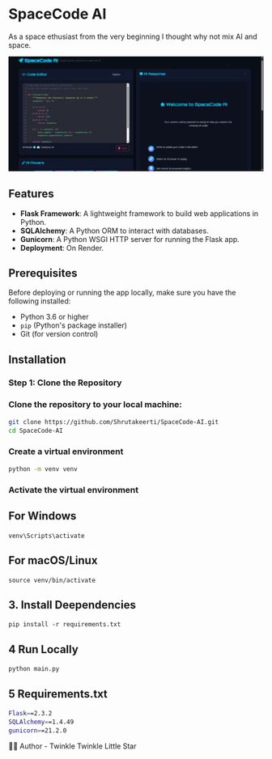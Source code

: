 # SpaceCode AI
As a space ethusiast from the very beginning I thought why not mix AI and space.

![App Screenshot](https://github.com/Shrutakeerti/NFT-Challenge/blob/main/WhatsApp%20Image%202025-05-03%20at%209.46.09%20AM%20(1).jpeg)


## Features

- **Flask Framework**: A lightweight framework to build web applications in Python.
- **SQLAlchemy**: A Python ORM to interact with databases.
- **Gunicorn**: A Python WSGI HTTP server for running the Flask app.
- **Deployment**: On Render.

## Prerequisites

Before deploying or running the app locally, make sure you have the following installed:

- Python 3.6 or higher
- `pip` (Python's package installer)
- Git (for version control)

## Installation

### Step 1: Clone the Repository

### Clone the repository to your local machine:

```bash
git clone https://github.com/Shrutakeerti/SpaceCode-AI.git
cd SpaceCode-AI
```

### Create a virtual environment
```bash
python -m venv venv
```

### Activate the virtual environment
## For Windows
```
venv\Scripts\activate
```
## For macOS/Linux
```
source venv/bin/activate
```

## 3. Install Deependencies
```
pip install -r requirements.txt

```

## 4 Run Locally
```
python main.py

```
## 5 Requirements.txt
``` bash
Flask==2.3.2
SQLAlchemy==1.4.49
gunicorn==21.2.0


```


🙋‍♀️ Author - Twinkle Twinkle Little Star
